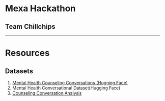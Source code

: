 # Mexa Hackathon
## Team Chillchips

---

# Resources

## Datasets
1. [Mental Health Counseling Conversations (Hugging Face)](https://huggingface.co/datasets/Amod/mental_health_counseling_conversations?utm_source=chatgpt.com)
2. [Mental Health Conversational Dataset(Hugging Face)](https://huggingface.co/datasets/ZahrizhalAli/mental_health_conversational_dataset)
3. [Counseling Conversation Analysis](https://snap.stanford.edu/counseling/?utm_source=chatgpt.com#access)


